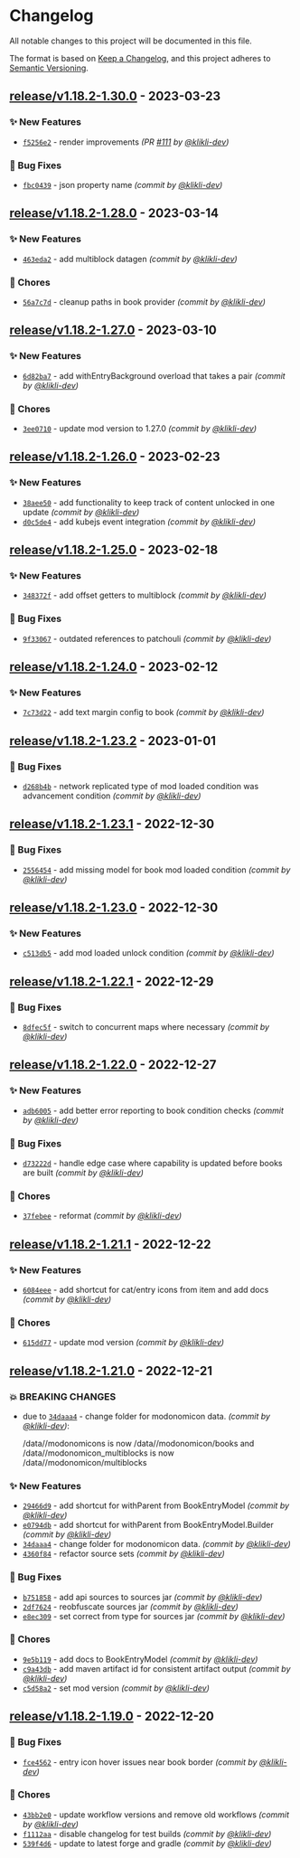 # Changelog
All notable changes to this project will be documented in this file.

The format is based on [Keep a Changelog](https://keepachangelog.com/en/1.0.0/),
and this project adheres to [Semantic Versioning](https://semver.org/spec/v2.0.0.html).

## [release/v1.18.2-1.30.0] - 2023-03-23
### :sparkles: New Features
- [`f5256e2`](https://github.com/klikli-dev/modonomicon/commit/f5256e23aa4d3b83cae48c55e74e8d64468384ae) - render improvements *(PR [#111](https://github.com/klikli-dev/modonomicon/pull/111) by [@klikli-dev](https://github.com/klikli-dev))*

### :bug: Bug Fixes
- [`fbc0439`](https://github.com/klikli-dev/modonomicon/commit/fbc0439c22de4c49bd952327f7b7096f649d9b5b) - json property name *(commit by [@klikli-dev](https://github.com/klikli-dev))*


## [release/v1.18.2-1.28.0] - 2023-03-14
### :sparkles: New Features
- [`463eda2`](https://github.com/klikli-dev/modonomicon/commit/463eda2bc6f73e700491a23a9563448aafe3c026) - add multiblock datagen *(commit by [@klikli-dev](https://github.com/klikli-dev))*

### :wrench: Chores
- [`56a7c7d`](https://github.com/klikli-dev/modonomicon/commit/56a7c7ddd17d4b1c54de457cc40b52cb6471a5af) - cleanup paths in book provider *(commit by [@klikli-dev](https://github.com/klikli-dev))*


## [release/v1.18.2-1.27.0] - 2023-03-10
### :sparkles: New Features
- [`6d82ba7`](https://github.com/klikli-dev/modonomicon/commit/6d82ba73f67140a6671cdc2f5016339bb91442d1) - add withEntryBackground overload that takes a pair *(commit by [@klikli-dev](https://github.com/klikli-dev))*

### :wrench: Chores
- [`3ee0710`](https://github.com/klikli-dev/modonomicon/commit/3ee07103020fb7113e3e21885ae8eb9455a22756) - update mod version to 1.27.0 *(commit by [@klikli-dev](https://github.com/klikli-dev))*


## [release/v1.18.2-1.26.0] - 2023-02-23
### :sparkles: New Features
- [`38aee50`](https://github.com/klikli-dev/modonomicon/commit/38aee50ff3d0457f6deed212853237b894a16ee4) - add functionality to keep track of content unlocked in one update *(commit by [@klikli-dev](https://github.com/klikli-dev))*
- [`d0c5de4`](https://github.com/klikli-dev/modonomicon/commit/d0c5de4755102d9429dc52dbbe74857ff26453ee) - add kubejs event integration *(commit by [@klikli-dev](https://github.com/klikli-dev))*


## [release/v1.18.2-1.25.0] - 2023-02-18
### :sparkles: New Features
- [`348372f`](https://github.com/klikli-dev/modonomicon/commit/348372fa64e709205531fd7e6987ffab0f7ee56d) - add offset getters to multiblock *(commit by [@klikli-dev](https://github.com/klikli-dev))*

### :bug: Bug Fixes
- [`9f33067`](https://github.com/klikli-dev/modonomicon/commit/9f33067238486e6fe7ba9a7a6f35fec17fdf6f0b) - outdated references to patchouli *(commit by [@klikli-dev](https://github.com/klikli-dev))*


## [release/v1.18.2-1.24.0] - 2023-02-12
### :sparkles: New Features
- [`7c73d22`](https://github.com/klikli-dev/modonomicon/commit/7c73d2282eccb1e854833da2bd6234c1020e9de4) - add text margin config to book *(commit by [@klikli-dev](https://github.com/klikli-dev))*


## [release/v1.18.2-1.23.2] - 2023-01-01
### :bug: Bug Fixes
- [`d268b4b`](https://github.com/klikli-dev/modonomicon/commit/d268b4b7cd31f72dd2f53ce404941fbb8d353d62) - network replicated type of mod loaded condition was advancement condition *(commit by [@klikli-dev](https://github.com/klikli-dev))*


## [release/v1.18.2-1.23.1] - 2022-12-30
### :bug: Bug Fixes
- [`2556454`](https://github.com/klikli-dev/modonomicon/commit/2556454c429c6f2f4520cc8f0d289f64b6fc7775) - add missing model for book mod loaded condition *(commit by [@klikli-dev](https://github.com/klikli-dev))*


## [release/v1.18.2-1.23.0] - 2022-12-30
### :sparkles: New Features
- [`c513db5`](https://github.com/klikli-dev/modonomicon/commit/c513db5f16525780da6dfbcc766be125e38c9158) - add mod loaded unlock condition *(commit by [@klikli-dev](https://github.com/klikli-dev))*


## [release/v1.18.2-1.22.1] - 2022-12-29
### :bug: Bug Fixes
- [`8dfec5f`](https://github.com/klikli-dev/modonomicon/commit/8dfec5f6dd8524886b55dfe9421c61e43ed2ba3e) - switch to concurrent maps where necessary *(commit by [@klikli-dev](https://github.com/klikli-dev))*


## [release/v1.18.2-1.22.0] - 2022-12-27
### :sparkles: New Features
- [`adb6005`](https://github.com/klikli-dev/modonomicon/commit/adb600589b61aacc05275018f4fe6d50b7e3d2ae) - add better error reporting to book condition checks *(commit by [@klikli-dev](https://github.com/klikli-dev))*

### :bug: Bug Fixes
- [`d73222d`](https://github.com/klikli-dev/modonomicon/commit/d73222d98c385d3ae7e8f41b81d2cba64a1aee2b) - handle edge case where capability is updated before books are built *(commit by [@klikli-dev](https://github.com/klikli-dev))*

### :wrench: Chores
- [`37febee`](https://github.com/klikli-dev/modonomicon/commit/37febeeb3f1dcf426bc0317871a074303f69cb96) - reformat *(commit by [@klikli-dev](https://github.com/klikli-dev))*


## [release/v1.18.2-1.21.1] - 2022-12-22
### :sparkles: New Features
- [`6084eee`](https://github.com/klikli-dev/modonomicon/commit/6084eee3a985cd6c7e5c5989594040bb32cb78f2) - add shortcut for cat/entry icons from item and add docs *(commit by [@klikli-dev](https://github.com/klikli-dev))*

### :wrench: Chores
- [`615dd77`](https://github.com/klikli-dev/modonomicon/commit/615dd771423eba13ffae222e165430bf5238fd77) - update mod version *(commit by [@klikli-dev](https://github.com/klikli-dev))*


## [release/v1.18.2-1.21.0] - 2022-12-21
### :boom: BREAKING CHANGES
- due to [`34daaa4`](https://github.com/klikli-dev/modonomicon/commit/34daaa4ccf5dc9aeba476eaf51a33175084cc159) - change folder for modonomicon data. *(commit by [@klikli-dev](https://github.com/klikli-dev))*:

  /data/<modid>/modonomicons is now /data/<modid>/modonomicon/books and /data/<modid>/modonomicon_multiblocks is now /data/<modid>/modonomicon/multiblocks


### :sparkles: New Features
- [`29466d9`](https://github.com/klikli-dev/modonomicon/commit/29466d95004069822920c27bc7df0a13fbbfcd53) - add shortcut for withParent from BookEntryModel *(commit by [@klikli-dev](https://github.com/klikli-dev))*
- [`e0794db`](https://github.com/klikli-dev/modonomicon/commit/e0794db86ced6a7ac0b6967a127958dd298e3eb6) - add shortcut for withParent from BookEntryModel.Builder *(commit by [@klikli-dev](https://github.com/klikli-dev))*
- [`34daaa4`](https://github.com/klikli-dev/modonomicon/commit/34daaa4ccf5dc9aeba476eaf51a33175084cc159) - change folder for modonomicon data. *(commit by [@klikli-dev](https://github.com/klikli-dev))*
- [`4360f84`](https://github.com/klikli-dev/modonomicon/commit/4360f8446b6c4e5707ceb19354bd922b81192635) - refactor source sets *(commit by [@klikli-dev](https://github.com/klikli-dev))*

### :bug: Bug Fixes
- [`b751858`](https://github.com/klikli-dev/modonomicon/commit/b751858bee1bf078e07da0c32f760de5603cbf83) - add api sources to sources jar *(commit by [@klikli-dev](https://github.com/klikli-dev))*
- [`2df7624`](https://github.com/klikli-dev/modonomicon/commit/2df762446d02854e68cead9c635d037a5a244b9e) - reobfuscate sources jar *(commit by [@klikli-dev](https://github.com/klikli-dev))*
- [`e8ec309`](https://github.com/klikli-dev/modonomicon/commit/e8ec309e624a94ddc72cebe86659d4ca7deb56f7) - set correct from type for sources jar *(commit by [@klikli-dev](https://github.com/klikli-dev))*

### :wrench: Chores
- [`9e5b119`](https://github.com/klikli-dev/modonomicon/commit/9e5b1190a6bf1ff107b589c6cfc80b43189c60dc) - add docs to BookEntryModel *(commit by [@klikli-dev](https://github.com/klikli-dev))*
- [`c9a43db`](https://github.com/klikli-dev/modonomicon/commit/c9a43dbd94737360721db92d46273e02b2b91d81) - add maven artifact id for consistent artifact output *(commit by [@klikli-dev](https://github.com/klikli-dev))*
- [`c5d58a2`](https://github.com/klikli-dev/modonomicon/commit/c5d58a2d0ebca5011f4fbf0df57e301b94781223) - set mod version *(commit by [@klikli-dev](https://github.com/klikli-dev))*


## [release/v1.18.2-1.19.0] - 2022-12-20
### :bug: Bug Fixes
- [`fce4562`](https://github.com/klikli-dev/modonomicon/commit/fce456241fa766e9a570b535e397adc6b3a877d8) - entry icon hover issues near book border *(commit by [@klikli-dev](https://github.com/klikli-dev))*

### :wrench: Chores
- [`43bb2e0`](https://github.com/klikli-dev/modonomicon/commit/43bb2e0bfd21b64a24ed66c2f07d3c3bc805dffb) - update workflow versions and remove old workflows *(commit by [@klikli-dev](https://github.com/klikli-dev))*
- [`f1112aa`](https://github.com/klikli-dev/modonomicon/commit/f1112aa9afbc226f9446112a256d29687ad4dd40) - disable changelog for test builds *(commit by [@klikli-dev](https://github.com/klikli-dev))*
- [`539f4d6`](https://github.com/klikli-dev/modonomicon/commit/539f4d62bdc0f3f532d020f949930def91effaed) - update to latest forge and gradle *(commit by [@klikli-dev](https://github.com/klikli-dev))*


[release/v1.18.2-1.19.0]: https://github.com/klikli-dev/modonomicon/compare/beta/v1.18.2-1.16.2...release/v1.18.2-1.19.0
[release/v1.18.2-1.21.0]: https://github.com/klikli-dev/modonomicon/compare/release/v1.18.2-1.19.0...release/v1.18.2-1.21.0
[release/v1.18.2-1.21.1]: https://github.com/klikli-dev/modonomicon/compare/release/v1.18.2-1.21.0...release/v1.18.2-1.21.1
[release/v1.18.2-1.22.0]: https://github.com/klikli-dev/modonomicon/compare/release/v1.18.2-1.21.1...release/v1.18.2-1.22.0
[release/v1.18.2-1.22.1]: https://github.com/klikli-dev/modonomicon/compare/release/v1.18.2-1.22.0...release/v1.18.2-1.22.1
[release/v1.18.2-1.23.0]: https://github.com/klikli-dev/modonomicon/compare/release/v1.18.2-1.22.1...release/v1.18.2-1.23.0
[release/v1.18.2-1.23.1]: https://github.com/klikli-dev/modonomicon/compare/release/v1.18.2-1.23.0...release/v1.18.2-1.23.1
[release/v1.18.2-1.23.2]: https://github.com/klikli-dev/modonomicon/compare/release/v1.18.2-1.23.1...release/v1.18.2-1.23.2
[release/v1.18.2-1.24.0]: https://github.com/klikli-dev/modonomicon/compare/release/v1.18.2-1.23.2...release/v1.18.2-1.24.0
[release/v1.18.2-1.25.0]: https://github.com/klikli-dev/modonomicon/compare/release/v1.18.2-1.24.0...release/v1.18.2-1.25.0
[release/v1.18.2-1.26.0]: https://github.com/klikli-dev/modonomicon/compare/release/v1.18.2-1.25.0...release/v1.18.2-1.26.0
[release/v1.18.2-1.27.0]: https://github.com/klikli-dev/modonomicon/compare/release/v1.18.2-1.26.0...release/v1.18.2-1.27.0
[release/v1.18.2-1.28.0]: https://github.com/klikli-dev/modonomicon/compare/release/v1.18.2-1.27.0...release/v1.18.2-1.28.0
[release/v1.18.2-1.30.0]: https://github.com/klikli-dev/modonomicon/compare/release/v1.18.2-1.28.0...release/v1.18.2-1.30.0